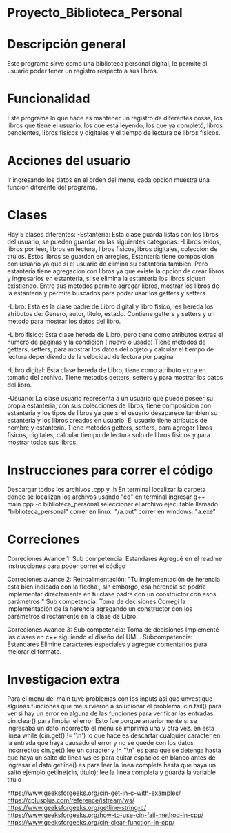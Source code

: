 # Proyecto_Biblioteca_Personal

# Descripción general
Este programa sirve como una biblioteca personal digital, le permite al usuario poder tener un registro respecto a sus libros.

# Funcionalidad
Este programa lo que hace es mantener un registro de diferentes cosas, los libros que tiene el usuario, los que está leyendo, los que ya completó, 
libros pendientes, libros fisicos y digitales y el tiempo de lectura de  libros fisicos. 

# Acciones del usuario
Ir ingresando los datos en el orden del menu, cada opcion muestra una funcion diferente del programa. 



# Clases
Hay 5 clases diferentes:
-Estanteria:
Esta clase guarda listas con los libros del usuario, se pueden guardar en las siguientes categorías:
 -Libros leidos, libros por leer, libros en lectura, libros fisicos,libros digitales, coleccion de titulos. 
Estos libros se guardan en arreglos, Estantería tiene composicion con usuario ya que si el usuario de elimina su estanteria tambien.
Pero estanteria tiene agregacion con libros ya que existe la opcion de crear libros y ingresarlos en estanteria, si se elimina la estanteria 
los libros siguen existiendo. 
Entre sus metodos permite agregar libros, mostrar los libros de la estanteria y permite buscarlos para poder usar los getters y setters. 


-Libro:
Esta es la clase padre de Libro digital y libro fisico, les hereda los atributos de:
Genero, autor, titulo, estado. Contiene getters y setters y un metodo para mostrar los datos del libro.


-Libro fisico:
Esta clase hereda de Libro, pero tiene como atributos extras el numero de paginas y la condicion ( nuevo o usado)
Tiene metodos de getters, setters, para mostrar los datos del objeto y calcular el tiempo de lectura dependiendo de la velocidad de lectura por pagina. 


-Libro digital:
Esta clase hereda de Libro, tiene como atributo extra en tamaño del archivo.
Tiene metodos getters, setters y para mostrar los datos del libro. 


-Usuario:
La clase usuario representa a un usuario que puede poseer su propia estanteria, con sus colecciones de libros, tiene composicion con 
estanteria y los tipos de libros ya que si el usuario desaparece tambien su estanteria y los libros creados en usuario. 
El usuario tiene atributos de nombre y estanteria. 
Tiene metodos getters, setters, para agregar libros fisicos, digitales, calcular tiempo de lectura solo de libros fisicos y para mostrar todos sus libros. 

 

# Instrucciones para correr el código

Descargar todos los archivos .cpp y .h
En terminal localizar la carpeta donde se localizan los archivos usando "cd"
en terminal ingresar g++ main.cpp -o biblioteca_personal
seleccionar el archivo ejecutable llamado "biblioteca_personal" 
correr en linux: "/a.out"
correr en windows: "a.exe"

# Correciones

Correciones Avance 1:
Sub competencia: Estandares
Agregué en el readme instrucciones para poder correr el código 

Correciones avance 2:
Retroalimentación: "Tu implementación de herencia  esta bien indicada con la flecha , sin embargo, esa herencia se podría implementar directamente en tu clase padre con un constructor con esos parámetros "
Sub competencia: Toma de decisiones 
Corregí la implementación de la herencia agregando un constructor con los parámetros directamente en la clase de Libro. 

Correciones Avance 3:
Sub competencia: Toma de decisiones 
Implementé las clases en c++ siguiendo el diseño del UML.
Subcompetencia: Estandares
Elimine caracteres especiales y agregue comentarios para mejorar el formato.

# Investigacion extra

Para el menu del main tuve problemas con los inputs asi que unvestigue algunas funciones que me sirvieron a solucionar el problema.
cin.fail() para ver si hay un error en alguna de las funciones para verificar las entradas. 
cin.clear() para limpiar el error
Esto fue porque anteriormente si se ingresaba un dato incorrecto el menu se imprimia una y otra vez. 
en esta linea while (cin.get() != '\n') 
lo que hace es descartar cualquier caracter en la entrada que haya causado el error y no se quede con los datos incorrectos
cin.get() lee un caracter y != "\n" es para que se detenga hasta que haya un salto de linea
ws es para quitar espacios en blanco antes de ingresar el dato 
getline() es para leer la linea completa hasta que haya un salto
ejemplo getline(cin, titulo); lee la linea completa y guarda la variable titulo

https://www.geeksforgeeks.org/cin-get-in-c-with-examples/
https://cplusplus.com/reference/istream/ws/
https://www.geeksforgeeks.org/getline-string-c/
https://www.geeksforgeeks.org/how-to-use-cin-fail-method-in-cpp/
https://www.geeksforgeeks.org/cin-clear-function-in-cpp/



